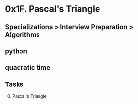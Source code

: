 # 0x1F. Pascal's Triangle
## Specializations > Interview Preparation > Algorithms
## python
## quadratic time
## Tasks
0. Pascal's Triangle
